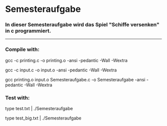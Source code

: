 # Semesteraufgabe
### In dieser Semesteraufgabe wird das Spiel "Schiffe versenken" in c programmiert.
---
### Compile with:

gcc -c printing.c -o printing.o -ansi -pedantic -Wall -Wextra

gcc -c input.c -o input.o -ansi -pedantic -Wall -Wextra

gcc printing.o input.o Semesteraufgabe.c -o Semesteraufgabe -ansi -pedantic -Wall -Wextra

### Test with:

type test.txt | ./Semesteraufgabe

type test_big.txt | ./Semesteraufgabe

